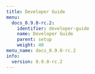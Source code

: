 ```yaml
---
title: Developer Guide
menu:
  docs_0.9.0-rc.2:
    identifier: developer-guide
    name: Developer Guide
    parent: setup
    weight: 40
menu_name: docs_0.9.0-rc.2
info:
  version: 0.9.0-rc.2
---
```


